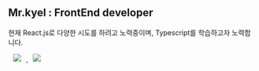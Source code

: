 ## Mr.kyel : FrontEnd developer

현재 React.js로 다양한 시도를 하려고 노력중이며, Typescript를 학습하고자 노력합니다.

<a href="https://instagram.com/mrkyel">
    <img 
        src="http://img.shields.io/badge/-Instagram-black?style=flat&logo=Instagram&link=https://instagram.com/mrkyel/"
        style="height : auto; margin-left : 10px; margin-right : 10px;"/>
</a>
<a href="https://www.facebook.com/hangyeol.kim.7">
    <img 
        src="http://img.shields.io/badge/-Facebook-1877f2?style=flat&logo=Facebook&logoColor=white&link=https://www.facebook.com/hangyeol.kim.7"
        style="height : auto; margin-left : 10px; margin-right : 10px;"/>
</a>
